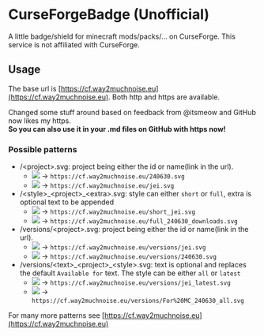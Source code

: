 # CurseForgeBadge (Unofficial)
A little badge/shield for minecraft mods/packs/... on CurseForge. This service is not affiliated with CurseForge.  

## Usage
The base url is [https://cf.way2muchnoise.eu](https://cf.way2muchnoise.eu). Both http and https are available. 

Changed some stuff around based on feedback from @itsmeow and GitHub now likes my https.  
**So you can also use it in your .md files on GitHub with https now!**

### Possible patterns

* /\<project>.svg: project being either the id or name(link in the url).
    * [![](http://cf.way2muchnoise.eu/240630.svg)](https://minecraft.curseforge.com/projects/just-enough-resources-jer) -> `https://cf.way2muchnoise.eu/240630.svg`
    * [![](http://cf.way2muchnoise.eu/jei.svg)](https://minecraft.curseforge.com/projects/jei) -> `https://cf.way2muchnoise.eu/jei.svg`
* /\<style>\_\<project>_\<extra>.svg: style can either `short` or `full`, extra is optional text to be appended
    * [![](http://cf.way2muchnoise.eu/short_jei.svg)](https://minecraft.curseforge.com/projects/jei) -> `https://cf.way2muchnoise.eu/short_jei.svg`
    * [![](http://cf.way2muchnoise.eu/full_240630_downloads.svg)](https://minecraft.curseforge.com/projects/just-enough-resources-jer) -> `https://cf.way2muchnoise.eu/full_240630_downloads.svg`
* /versions/\<project>.svg: project being either the id or name(link in the url).
    * [![](http://cf.way2muchnoise.eu/versions/jei.svg)](https://minecraft.curseforge.com/projects/jei) -> `https://cf.way2muchnoise.eu/versions/jei.svg`
    * [![](http://cf.way2muchnoise.eu/versions/240630.svg)](https://minecraft.curseforge.com/projects/just-enough-resources-jer) -> `https://cf.way2muchnoise.eu/versions/240630.svg`
* /versions/\<text>\_\<project>\_\<style>.svg: text is optional and replaces the default `Available for` text. The style can be either `all` or `latest`
    * [![](http://cf.way2muchnoise.eu/versions/jei_latest.svg)](https://minecraft.curseforge.com/projects/jei) -> `https://cf.way2muchnoise.eu/versions/jei_latest.svg`
    * [![](http://cf.way2muchnoise.eu/versions/For%20MC_240630_all.svg)](https://minecraft.curseforge.com/projects/just-enough-resources-jer) -> `https://cf.way2muchnoise.eu/versions/For%20MC_240630_all.svg`

For many more patterns see [https://cf.way2muchnoise.eu](https://cf.way2muchnoise.eu)
